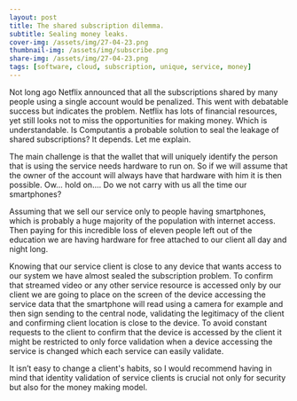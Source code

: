 ```yaml
---
layout: post
title: The shared subscription dilemma.
subtitle: Sealing money leaks.
cover-img: /assets/img/27-04-23.png
thumbnail-img: /assets/img/subscribe.png
share-img: /assets/img/27-04-23.png
tags: [software, cloud, subscription, unique, service, money]
---
```


Not long ago Netflix announced that all the subscriptions shared by many people using a single account would be penalized. This went with debatable success but indicates the problem. Netflix has lots of financial resources, yet still looks not to miss the opportunities for making money. Which is understandable.
Is Computantis a probable solution to seal the leakage of shared subscriptions? It depends. Let me explain.

The main challenge is that the wallet that will uniquely identify the person that is using the service needs hardware to run on. So if we will assume that the owner of the account will always have that hardware with him it is then possible. Ow… hold on…. Do we not carry with us all the time our smartphones?

Assuming that we sell our service only to people having smartphones, which is probably a huge majority of the population with internet access. Then paying for this incredible loss of eleven people left out of the education we are having hardware for free attached to our client all day and night long.

Knowing that our service client is close to any device that wants access to our system we have almost sealed the subscription problem. To confirm that streamed video or any other service resource is accessed only by our client we are going to place on the screen of the device accessing the service data that the smartphone will read using a camera for example and then sign sending to the central node, validating the legitimacy of the client and confirming client location is close to the device. To avoid constant requests to the client to confirm that the device is accessed by the client it might be restricted to only force validation when a device accessing the service is changed which each service can easily validate.

It isn’t easy to change a client's habits, so I would recommend having in mind that identity validation of service clients is crucial not only for security but also for the money making model. 
